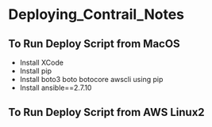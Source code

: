 # Deploying_Contrail_Notes

## To Run Deploy Script from MacOS
 * Install XCode
 * Install pip
 * Install boto3 boto botocore awscli using pip
 * Install ansible==2.7.10

## To Run Deploy Script from AWS Linux2

